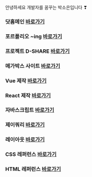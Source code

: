 안녕하세요 개발자를 꿈꾸는 박소은입니다 ❣

### 닷홈메인 <a href="https://alexis0910.github.io/dothome21/">바로가기</a>

### 포르폴리오 ~ing <a href="https://alexis0910.github.io/dothome21/portfolio/index3.html">바로가기</a>

### 프로젝트 D-SHARE <a href="http://dshareadmin.dothome.co.kr/index.html">바로가기</a>

### 메가박스 사이트 <a href="http://soeunpark1211.dothome.co.kr/MEGABOX/index22.html">바로가기</a>

### Vue 제작 <a href="https://alexis-vue.web.app/">바로가기</a>

### React 제작 <a href="https://alexisreact.web.app/">바로가기</a>

### 자바스크립트 <a href="https://alexis0910.github.io/dothome21/refer-javascript/index.html">바로가기</a>

### 제이쿼리 <a href="https://alexis0910.github.io/dothome21/refer-jquery/index.html">바로가기</a>

### 레이아웃 <a href="https://alexis0910.github.io/dothome21/layout/index.html">바로가기</a>

### CSS 레퍼런스 <a href="https://alexis0910.github.io/dothome21\refer-css\index.html">바로가기</a>

### HTML 레퍼런스 <a href="https://alexis0910.github.io/dothome21\refer-html\index.html">바로가기</a>
